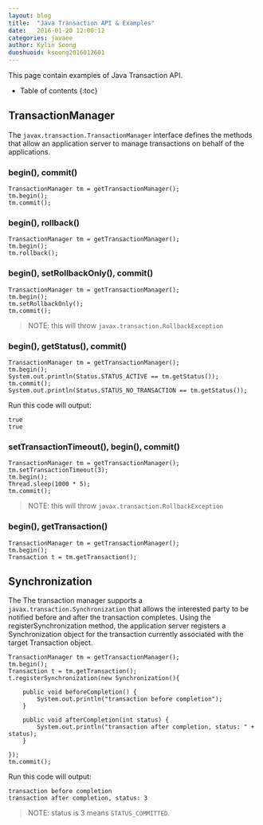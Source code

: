 ```yaml
---
layout: blog
title:  "Java Transaction API & Examples"
date:   2016-01-20 12:00:12
categories: javaee
author: Kylin Soong
duoshuoid: ksoong2016012601
---
```


This page contain examples of Java Transaction API.

* Table of contents
{:toc}

## TransactionManager

The `javax.transaction.TransactionManager` interface defines the methods that allow an application server to manage transactions on behalf of the applications.

### begin(), commit()

~~~
TransactionManager tm = getTransactionManager();
tm.begin();
tm.commit();
~~~

### begin(), rollback()

~~~
TransactionManager tm = getTransactionManager();
tm.begin();
tm.rollback();
~~~

### begin(), setRollbackOnly(), commit()

~~~
TransactionManager tm = getTransactionManager();
tm.begin();
tm.setRollbackOnly();
tm.commit();
~~~ 

> NOTE: this will throw `javax.transaction.RollbackException`

### begin(), getStatus(), commit()

~~~
TransactionManager tm = getTransactionManager();
tm.begin();
System.out.println(Status.STATUS_ACTIVE == tm.getStatus());
tm.commit();
System.out.println(Status.STATUS_NO_TRANSACTION == tm.getStatus());
~~~

Run this code will output:

~~~
true
true
~~~

### setTransactionTimeout(), begin(), commit()

~~~
TransactionManager tm = getTransactionManager();
tm.setTransactionTimeout(3);
tm.begin();
Thread.sleep(1000 * 5);
tm.commit();
~~~

> NOTE: this will throw `javax.transaction.RollbackException`

### begin(), getTransaction()

~~~
TransactionManager tm = getTransactionManager();
tm.begin();
Transaction t = tm.getTransaction();
~~~

## Synchronization

The The transaction manager supports a `javax.transaction.Synchronization` that allows the interested party to be notified before and  after the transaction completes. Using the registerSynchronization method, the application server registers a Synchronization object for the transaction currently associated with the target Transaction object.

~~~
TransactionManager tm = getTransactionManager();
tm.begin();
Transaction t = tm.getTransaction();
t.registerSynchronization(new Synchronization(){

    public void beforeCompletion() {
        System.out.println("transaction before completion");
    }

    public void afterCompletion(int status) {
        System.out.println("transaction after completion, status: " + status);
    }
            
});
tm.commit(); 
~~~ 

Run this code will output:

~~~
transaction before completion
transaction after completion, status: 3
~~~

> NOTE: status is 3 means `STATUS_COMMITTED`.
